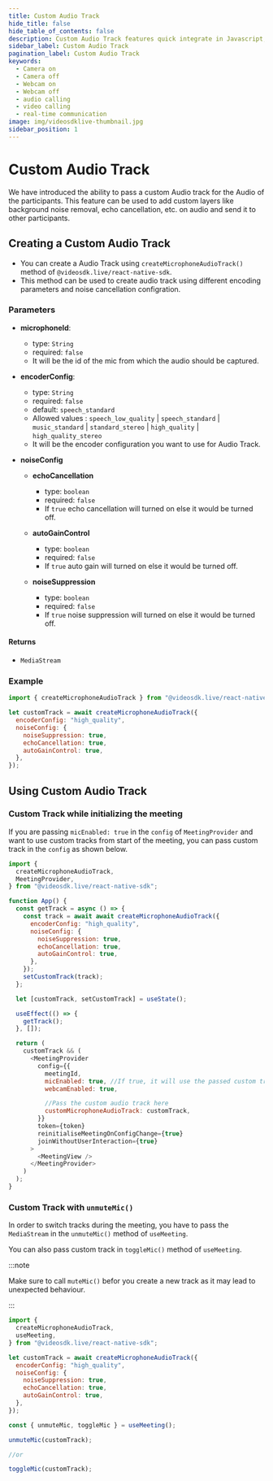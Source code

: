 ```yaml
---
title: Custom Audio Track
hide_title: false
hide_table_of_contents: false
description: Custom Audio Track features quick integrate in Javascript, React JS, Android, IOS, React Native, Flutter with Video SDK to add live video & audio conferencing to your applications.
sidebar_label: Custom Audio Track
pagination_label: Custom Audio Track
keywords:
  - Camera on
  - Camera off
  - Webcam on
  - Webcam off
  - audio calling
  - video calling
  - real-time communication
image: img/videosdklive-thumbnail.jpg
sidebar_position: 1
---
```


# Custom Audio Track

We have introduced the ability to pass a custom Audio track for the Audio of the participants. This feature can be used to add custom layers like background noise removal, echo cancellation, etc. on audio and send it to other participants.

## Creating a Custom Audio Track

- You can create a Audio Track using `createMicrophoneAudioTrack()` method of `@videosdk.live/react-native-sdk`.
- This method can be used to create audio track using different encoding parameters and noise cancellation configration.

### Parameters

- **microphoneId**:

  - type: `String`
  - required: `false`
  - It will be the id of the mic from which the audio should be captured.

- **encoderConfig**:

  - type: `String`
  - required: `false`
  - default: `speech_standard`
  - Allowed values : `speech_low_quality` | `speech_standard` | `music_standard` | `standard_stereo` | `high_quality` | `high_quality_stereo`
  - It will be the encoder configuration you want to use for Audio Track.

- **noiseConfig**

  - **echoCancellation**

    - type: `boolean`
    - required: `false`
    - If `true` echo cancellation will turned on else it would be turned off.

  - **autoGainControl**

    - type: `boolean`
    - required: `false`
    - If `true` auto gain will turned on else it would be turned off.

  - **noiseSuppression**
    - type: `boolean`
    - required: `false`
    - If `true` noise suppression will turned on else it would be turned off.

#### Returns

- `MediaStream`

### Example

```javascript
import { createMicrophoneAudioTrack } from "@videosdk.live/react-native-sdk";

let customTrack = await createMicrophoneAudioTrack({
  encoderConfig: "high_quality",
  noiseConfig: {
    noiseSuppression: true,
    echoCancellation: true,
    autoGainControl: true,
  },
});
```

## Using Custom Audio Track

### Custom Track while initializing the meeting

If you are passing `micEnabled: true` in the `config` of `MeetingProvider` and want to use custom tracks from start of the meeting, you can pass custom track in the `config` as shown below.

```javascript
import {
  createMicrophoneAudioTrack,
  MeetingProvider,
} from "@videosdk.live/react-native-sdk";

function App() {
  const getTrack = async () => {
    const track = await await createMicrophoneAudioTrack({
      encoderConfig: "high_quality",
      noiseConfig: {
        noiseSuppression: true,
        echoCancellation: true,
        autoGainControl: true,
      },
    });
    setCustomTrack(track);
  };

  let [customTrack, setCustomTrack] = useState();

  useEffect(() => {
    getTrack();
  }, []);

  return (
    customTrack && (
      <MeetingProvider
        config={{
          meetingId,
          micEnabled: true, //If true, it will use the passed custom track to turn mic on
          webcamEnabled: true,

          //Pass the custom audio track here
          customMicrophoneAudioTrack: customTrack,
        }}
        token={token}
        reinitialiseMeetingOnConfigChange={true}
        joinWithoutUserInteraction={true}
      >
        <MeetingView />
      </MeetingProvider>
    )
  );
}
```

### Custom Track with `unmuteMic()`

In order to switch tracks during the meeting, you have to pass the `MediaStream` in the `unmuteMic()` method of `useMeeting`.

You can also pass custom track in `toggleMic()` method of `useMeeting`.

:::note

Make sure to call `muteMic()` befor you create a new track as it may lead to unexpected behaviour.

:::

```javascript
import {
  createMicrophoneAudioTrack,
  useMeeting,
} from "@videosdk.live/react-native-sdk";

let customTrack = await createMicrophoneAudioTrack({
  encoderConfig: "high_quality",
  noiseConfig: {
    noiseSuppression: true,
    echoCancellation: true,
    autoGainControl: true,
  },
});

const { unmuteMic, toggleMic } = useMeeting();

unmuteMic(customTrack);

//or

toggleMic(customTrack);
```
